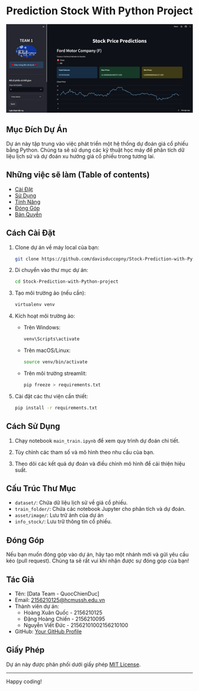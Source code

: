 # Prediction Stock With Python Project

![Project Image](./asset/image/homepage.png)

## Mục Đích Dự Án

Dự án này tập trung vào việc phát triển một hệ thống dự đoán giá cổ phiếu bằng Python. Chúng ta sẽ sử dụng các kỹ thuật học máy để phân tích dữ liệu lịch sử và dự đoán xu hướng giá cổ phiếu trong tương lai.
## Những việc sẽ làm (Table of contents)
- [Cài Đặt](#cài-đặt)
- [Sử Dụng](#sử-dụng)
- [Tính Năng](#tính-năng)
- [Đóng Góp](#đóng-góp)
- [Bản Quyền](#bản-quyền)
## Cách Cài Đặt

1. Clone dự án về máy local của bạn:

    ```bash
    git clone https://github.com/davisduccopny/Stock-Prediction-with-Python-project.git
    ```

2. Di chuyển vào thư mục dự án:

    ```bash
    cd Stock-Prediction-with-Python-project
    ```

3. Tạo môi trường ảo (nếu cần):

    ```bash
    virtualenv venv
    ```

4. Kích hoạt môi trường ảo:

    - Trên Windows:

        ```bash
        venv\Scripts\activate
        ```

    - Trên macOS/Linux:

        ```bash
        source venv/bin/activate
        ```
    - Trên môi trường streamlit:
        ```bash
        pip freeze > requirements.txt
        ```
5. Cài đặt các thư viện cần thiết:

    ```bash
    pip install -r requirements.txt
    ```

## Cách Sử Dụng

1. Chạy notebook `main_train.ipynb` để xem quy trình dự đoán chi tiết.

2. Tùy chỉnh các tham số và mô hình theo nhu cầu của bạn.

3. Theo dõi các kết quả dự đoán và điều chỉnh mô hình để cải thiện hiệu suất.

## Cấu Trúc Thư Mục

- `dataset/`: Chứa dữ liệu lịch sử về giá cổ phiếu.
- `train_folder/`: Chứa các notebook Jupyter cho phân tích và dự đoán.
- `asset/image/`: Lưu trữ ảnh của dự án
- `info_stock/`: Lưu trữ thông tin cổ phiếu.

## Đóng Góp

Nếu bạn muốn đóng góp vào dự án, hãy tạo một nhánh mới và gửi yêu cầu kéo (pull request). Chúng ta sẽ rất vui khi nhận được sự đóng góp của bạn!

## Tác Giả

- Tên: [Data Team - QuocChienDuc]
- Email: 2156210125@hcmussh.edu.vn
- Thành viên dự án:
    - Hoàng Xuân Quốc - 2156210125
    - Đặng Hoàng Chiến - 2156210095
    - Nguyễn Viết Đức - 21562101002156210100
- GitHub: [Your GitHub Profile](https://github.com/davisduccopny/)

## Giấy Phép

Dự án này được phân phối dưới giấy phép [MIT License](LICENSE).

---
Happy coding!
